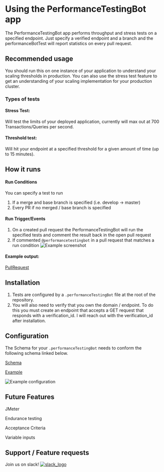 # Using the PerformanceTestingBot app
The PerformanceTestingBot app performs throughput and stress tests on a specified endpoint. Just specify a verified endpoint and a branch and the performanceBotTest will report statistics on every pull request.

## Recommended usage
You should run this on one instance of your application to understand your scaling thresholds in production. You can also use the stress test feature to get an understanding of your scaling implementation for your production cluster. 

### Types of tests
#### Stress Test:
Will test the limits of your deployed application, currently will max out at 700 Transactions/Queries per second.

#### Threshold test:
Will hit your endpoint at a specified threshold for a given amount of time (up to 15 minutes). 

## How it runs

#### Run Conditions
You can specify a test to run 
1) If a merge and base branch is specified (i.e. develop -> master)
2) Every PR if no merged / base branch is specified

#### Run Trigger/Events
1) On a created pull request the PerformanceTestingBot will run the specified tests and comment the result back in the open pull request
2) If commented `@performancetestingbot` in a pull request that matches a run condition
![Example screenshot](https://github.com/jeffm14/performanceTestExampleRepo/blob/master/screenshot3.png?raw=true)

#### Example output:
[PullRequest](https://github.com/jeffm14/performanceTestExampleRepo/pull/56)

## Installation
1) Tests are configured by a `.performanceTestingBot` file at the root of the repository. 
2) You will also need to verify that you own the domain / endpoint. To do this you must create an endpoint that accepts a GET request that responds with a verification_id. I will reach out with the verification_id after installation.

## Configuration
The Schema for your `.performanceTestingBot` needs to conform the following schema linked below.

[Schema](https://github.com/jeffm14/performanceTestExampleRepo/blob/master/schema.json)

[Example](https://github.com/jeffm14/performanceTestExampleRepo/blob/master/.performanceTestingBot)

![Example configuration](https://github.com/jeffm14/performanceTestExampleRepo/blob/master/screenshot2.png?raw=true)

## Future Features
JMeter 

Endurance testing

Acceptance Criteria

Variable inputs


## Support / Feature requests
Join us on slack! 
[![slack_logo](https://raw.githubusercontent.com/jeffm14/performanceTestExampleRepo/master/Slack_logo_new_mini.png)](https://join.slack.com/t/performancetestingbot/shared_invite/zt-eufjei5s-DwcFjc9hmtUOyxemYygUXA)

